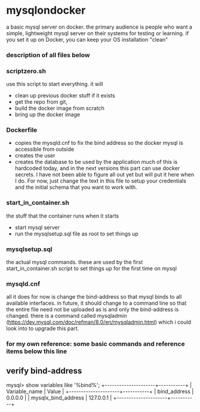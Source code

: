 # mysqlondocker
a basic mysql server on docker. the primary audience is people who want a simple, lightweight mysql server on their systems for testing or learning. if you set it up on Docker, you can keep your OS installation "clean"

### description of all files below ###

### scriptzero.sh ###
use this script to start everything. it will 
- clean up previous docker stuff if it exists
- get the repo from git, 
- build the docker image from scratch
- bring up the docker image

### Dockerfile ###
- copies the mysqld.cnf to fix the bind address so the docker mysql is accessible from outside
- creates the user
- creates the database to be used by the application
much of this is hardcoded today, and in the next versions this part can use docker secrets. I have not been able to figure all out yet but will put it here when I do. For now, just change the text in this file to setup your credentials and the initial schema that you want to work with.

### start_in_container.sh ###
the stuff that the container runs when it starts
- start mysql server
- run the mysqlsetup.sql file as root to set things up

### mysqlsetup.sql ### 
the actual mysql commands. these are used by the first start_in_container.sh script to set things up for the first time on mysql

### mysqld.cnf ###
all it does for now is change the bind-address so that mysql binds to all available interfaces.
in future, it should change to a command line so that the entire file need not be uploaded as is and only the bind-address is changed. 
there is a command called mysqladmin (https://dev.mysql.com/doc/refman/8.0/en/mysqladmin.html) which i could look into to upgrade this part.


### for my own reference: some basic commands and reference items below this line ###
## verify bind-address
mysql> show variables like '%bind%';
+---------------------+-----------+
| Variable_name       | Value     |
+---------------------+-----------+
| bind_address        | 0.0.0.0   |
| mysqlx_bind_address | 127.0.0.1 |
+---------------------+-----------+
